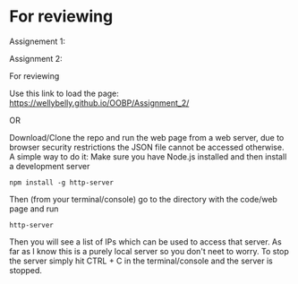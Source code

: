 For reviewing
=

Assignement 1:








Assignment 2:

  For reviewing
  
   Use this link to load the page: https://wellybelly.github.io/OOBP/Assignment_2/
   
  OR
  
   Download/Clone the repo and run the web page from a web server, due to browser security restrictions the JSON file cannot be accessed otherwise.
   A simple way to do it:
   Make sure you have Node.js installed and then install a development server
   
    npm install -g http-server
    
   Then (from your terminal/console) go to the directory with the code/web page and run
   
    http-server
   Then you will see a list of IPs which can be used to access that server. As far as I know this is a purely local server so you don't neet to worry.
   To stop the server simply hit CTRL + C in the terminal/console and the server is stopped.
